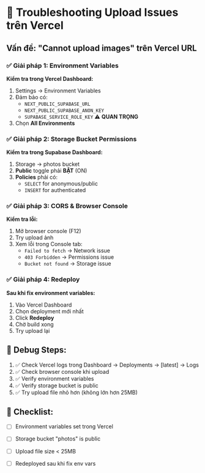 # 🔧 Troubleshooting Upload Issues trên Vercel

## Vấn đề: "Cannot upload images" trên Vercel URL

### ✅ Giải pháp 1: Environment Variables

**Kiểm tra trong Vercel Dashboard:**

1. Settings → Environment Variables
2. Đảm bảo có:
   - `NEXT_PUBLIC_SUPABASE_URL`
   - `NEXT_PUBLIC_SUPABASE_ANON_KEY`
   - `SUPABASE_SERVICE_ROLE_KEY` ⚠️ **QUAN TRỌNG**
3. Chọn **All Environments**

### ✅ Giải pháp 2: Storage Bucket Permissions

**Kiểm tra trong Supabase Dashboard:**

1. Storage → photos bucket
2. **Public** toggle phải **BẬT** (ON)
3. **Policies** phải có:
   - `SELECT` for anonymous/public
   - `INSERT` for authenticated

### ✅ Giải pháp 3: CORS & Browser Console

**Kiểm tra lỗi:**

1. Mở browser console (F12)
2. Try upload ảnh
3. Xem lỗi trong Console tab:
   - `Failed to fetch` → Network issue
   - `403 Forbidden` → Permissions issue
   - `Bucket not found` → Storage issue

### ✅ Giải pháp 4: Redeploy

**Sau khi fix environment variables:**

1. Vào Vercel Dashboard
2. Chọn deployment mới nhất
3. Click **Redeploy**
4. Chờ build xong
5. Try upload lại

## 📝 Debug Steps:

1. ✅ Check Vercel logs trong Dashboard → Deployments → [latest] → Logs
2. ✅ Check browser console khi upload
3. ✅ Verify environment variables
4. ✅ Verify storage bucket is public
5. ✅ Try upload file nhỏ hơn (không lớn hơn 25MB)

## 🎯 Checklist:

- [ ] Environment variables set trong Vercel
- [ ] Storage bucket "photos" is public
- [ ] Upload file size < 25MB
- [ ] Redeployed sau khi fix env vars

